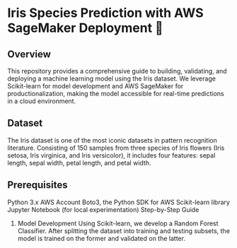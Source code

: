 # Iris Species Prediction with AWS SageMaker Deployment 🌸

## Overview
This repository provides a comprehensive guide to building, validating, and deploying a machine learning model using the Iris dataset. We leverage Scikit-learn for model development and AWS SageMaker for productionalization, making the model accessible for real-time predictions in a cloud environment.

## Dataset
The Iris dataset is one of the most iconic datasets in pattern recognition literature. Consisting of 150 samples from three species of Iris flowers (Iris setosa, Iris virginica, and Iris versicolor), it includes four features: sepal length, sepal width, petal length, and petal width.

## Prerequisites
Python 3.x
AWS Account
Boto3, the Python SDK for AWS
Scikit-learn library
Jupyter Notebook (for local experimentation)
Step-by-Step Guide
1. Model Development
Using Scikit-learn, we develop a Random Forest Classifier. After splitting the dataset into training and testing subsets, the model is trained on the former and validated on the latter.
